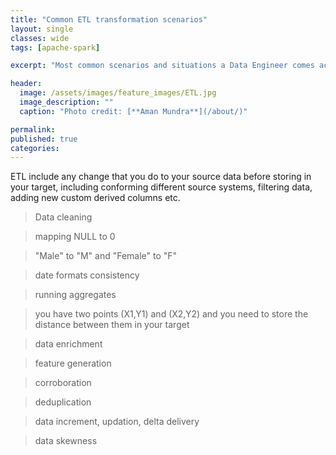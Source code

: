 ```yaml
---
title: "Common ETL transformation scenarios"
layout: single
classes: wide
tags: [apache-spark]

excerpt: "Most common scenarios and situations a Data Engineer comes across while building data pipelines and working with data"

header:
  image: /assets/images/feature_images/ETL.jpg
  image_description: ""
  caption: "Photo credit: [**Aman Mundra**](/about/)"

permalink:
published: true
categories: 
---
```


ETL include any change that you do to your source data before storing in your target, including conforming different source systems, 
filtering data, adding new custom derived columns etc.

> Data cleaning

> mapping NULL to 0 

> "Male" to "M" and "Female" to "F"

> date formats consistency

> running aggregates

> you have two points (X1,Y1) and (X2,Y2) and you need to store the distance between them in your target

> data enrichment 

> feature generation

> corroboration

> deduplication

> data increment, updation, delta delivery 

> data skewness